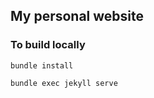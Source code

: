 ## My personal website

### To build locally

```
bundle install
```

```
bundle exec jekyll serve
```
